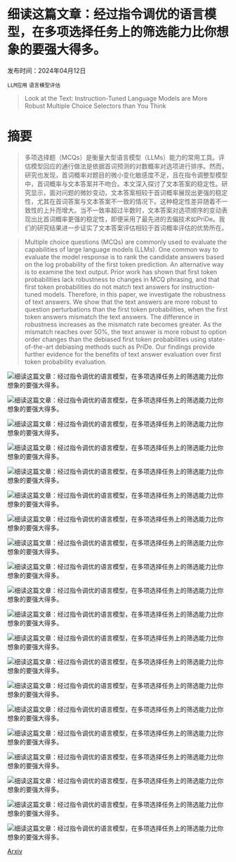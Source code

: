 # 细读这篇文章：经过指令调优的语言模型，在多项选择任务上的筛选能力比你想象的要强大得多。

发布时间：2024年04月12日

`LLM应用` `语言模型评估`

> Look at the Text: Instruction-Tuned Language Models are More Robust Multiple Choice Selectors than You Think

# 摘要

> 多项选择题（MCQs）是衡量大型语言模型（LLMs）能力的常用工具。评估模型回应的通行做法是依据首词预测的对数概率对选项进行排序。然而，研究也发现，首词概率对题目的微小变化敏感度不足，且在指令调整型模型中，首词概率与文本答案并不吻合。本文深入探讨了文本答案的稳定性。研究显示，面对问题的微妙变动，文本答案相较于首词概率展现出更强的稳定性，尤其在首词答案与文本答案不一致的情况下。这种稳定性差异随着不一致性的上升而增大。当不一致率超过半数时，文本答案对选项顺序的变动表现出比首词概率更强的稳定性，即便采用了最先进的去偏技术如PriDe。我们的研究结果进一步证实了文本答案评估相较于首词概率评估的优势所在。

> Multiple choice questions (MCQs) are commonly used to evaluate the capabilities of large language models (LLMs). One common way to evaluate the model response is to rank the candidate answers based on the log probability of the first token prediction. An alternative way is to examine the text output. Prior work has shown that first token probabilities lack robustness to changes in MCQ phrasing, and that first token probabilities do not match text answers for instruction-tuned models. Therefore, in this paper, we investigate the robustness of text answers. We show that the text answers are more robust to question perturbations than the first token probabilities, when the first token answers mismatch the text answers. The difference in robustness increases as the mismatch rate becomes greater. As the mismatch reaches over 50\%, the text answer is more robust to option order changes than the debiased first token probabilities using state-of-the-art debiasing methods such as PriDe. Our findings provide further evidence for the benefits of text answer evaluation over first token probability evaluation.

![细读这篇文章：经过指令调优的语言模型，在多项选择任务上的筛选能力比你想象的要强大得多。](../../../paper_images/2404.08382/x2.png)

![细读这篇文章：经过指令调优的语言模型，在多项选择任务上的筛选能力比你想象的要强大得多。](../../../paper_images/2404.08382/x3.png)

![细读这篇文章：经过指令调优的语言模型，在多项选择任务上的筛选能力比你想象的要强大得多。](../../../paper_images/2404.08382/x4.png)

![细读这篇文章：经过指令调优的语言模型，在多项选择任务上的筛选能力比你想象的要强大得多。](../../../paper_images/2404.08382/x5.png)

![细读这篇文章：经过指令调优的语言模型，在多项选择任务上的筛选能力比你想象的要强大得多。](../../../paper_images/2404.08382/x6.png)

![细读这篇文章：经过指令调优的语言模型，在多项选择任务上的筛选能力比你想象的要强大得多。](../../../paper_images/2404.08382/x7.png)

![细读这篇文章：经过指令调优的语言模型，在多项选择任务上的筛选能力比你想象的要强大得多。](../../../paper_images/2404.08382/x8.png)

![细读这篇文章：经过指令调优的语言模型，在多项选择任务上的筛选能力比你想象的要强大得多。](../../../paper_images/2404.08382/x9.png)

![细读这篇文章：经过指令调优的语言模型，在多项选择任务上的筛选能力比你想象的要强大得多。](../../../paper_images/2404.08382/x10.png)

![细读这篇文章：经过指令调优的语言模型，在多项选择任务上的筛选能力比你想象的要强大得多。](../../../paper_images/2404.08382/x11.png)

![细读这篇文章：经过指令调优的语言模型，在多项选择任务上的筛选能力比你想象的要强大得多。](../../../paper_images/2404.08382/x12.png)

![细读这篇文章：经过指令调优的语言模型，在多项选择任务上的筛选能力比你想象的要强大得多。](../../../paper_images/2404.08382/x13.png)

![细读这篇文章：经过指令调优的语言模型，在多项选择任务上的筛选能力比你想象的要强大得多。](../../../paper_images/2404.08382/x14.png)

![细读这篇文章：经过指令调优的语言模型，在多项选择任务上的筛选能力比你想象的要强大得多。](../../../paper_images/2404.08382/x15.png)

![细读这篇文章：经过指令调优的语言模型，在多项选择任务上的筛选能力比你想象的要强大得多。](../../../paper_images/2404.08382/x16.png)

![细读这篇文章：经过指令调优的语言模型，在多项选择任务上的筛选能力比你想象的要强大得多。](../../../paper_images/2404.08382/x17.png)

![细读这篇文章：经过指令调优的语言模型，在多项选择任务上的筛选能力比你想象的要强大得多。](../../../paper_images/2404.08382/x18.png)

![细读这篇文章：经过指令调优的语言模型，在多项选择任务上的筛选能力比你想象的要强大得多。](../../../paper_images/2404.08382/x19.png)

![细读这篇文章：经过指令调优的语言模型，在多项选择任务上的筛选能力比你想象的要强大得多。](../../../paper_images/2404.08382/x20.png)

![细读这篇文章：经过指令调优的语言模型，在多项选择任务上的筛选能力比你想象的要强大得多。](../../../paper_images/2404.08382/x21.png)

[Arxiv](https://arxiv.org/abs/2404.08382)